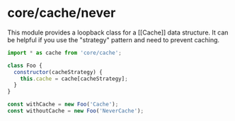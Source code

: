 # core/cache/never

This module provides a loopback class for a [[Cache]] data structure. It can be helpful if you use the "strategy" pattern and need to prevent caching.

```js
import * as cache from 'core/cache';

class Foo {
  constructor(cacheStrategy) {
    this.cache = cache[cacheStrategy];
  }
}

const withCache = new Foo('Cache');
const withoutCache = new Foo('NeverCache');
```
